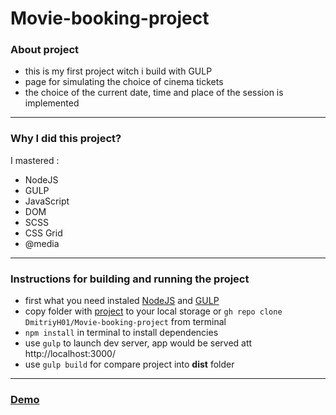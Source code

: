 # Movie-booking-project

### About project
- this is my first project witch i build with GULP
- page for simulating the choice of cinema tickets
- the choice of the current date, time and place of the session is implemented
---
### Why I did this project?
I mastered :
- NodeJS
- GULP
- JavaScript
- DOM
- SCSS
- CSS Grid
- @media
---
### Instructions for building and running the project
- first what you need instaled [NodeJS](https://nodejs.org/en/) and [GULP](https://gulpjs.com/docs/en/getting-started/quick-start)
- copy folder with [project](https://github.com/DmitriyH01/Movie-booking-project) to your local storage or `gh repo clone DmitriyH01/Movie-booking-project` from terminal
- `npm install` in terminal to install dependencies 
- use `gulp` to launch dev server, app would be served att  http://localhost:3000/
- use `gulp build` for compare project into **dist** folder
---
### [Demo](https://DmitriyH01.github.io/Movie-seat-booking/) 

